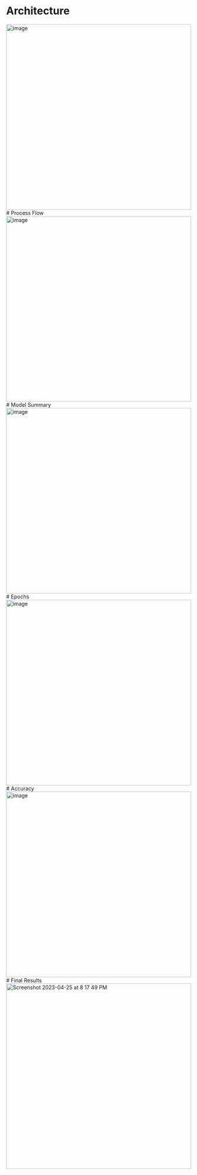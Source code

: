# Architecture
<img width="500" alt="image" src="https://user-images.githubusercontent.com/86486466/234442032-1b40ef6f-a067-4993-9fb4-2e544b019397.png">
# Process Flow
<img width="500" alt="image" src="https://user-images.githubusercontent.com/86486466/234442131-95885e99-c43b-4b31-81b5-49f7bc16e823.png">
# Model Summary
<img width="500" alt="image" src="https://user-images.githubusercontent.com/86486466/234442359-115f07d9-6de6-4c93-b61a-9d0f87598331.png">
# Epochs
<img width="500" alt="image" src="https://user-images.githubusercontent.com/86486466/234442412-ad5d6636-6eb0-4edf-a180-f7d15851854b.png">
# Accuracy
<img width="500" alt="image" src="https://user-images.githubusercontent.com/86486466/234442464-d95a9c80-6bce-417d-a986-4e74c4f69230.png">
# Final Results
<img width="500" alt="Screenshot 2023-04-25 at 8 17 49 PM" src="https://user-images.githubusercontent.com/86486466/234441732-36f1f6ca-57e9-41ed-b620-5c3da7a1308d.png">

